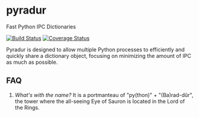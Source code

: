 # pyradur
Fast Python IPC Dictionaries

[![Build Status](https://travis-ci.org/JPEWdev/pyradur.svg?branch=master)](https://travis-ci.org/JPEWdev/pyradur.svg?branch=master)
[![Coverage Status](https://coveralls.io/repos/github/JPEWdev/pyradur/badge.svg?branch=master)](https://coveralls.io/github/JPEWdev/pyradur?branch=master)

Pyradur is designed to allow multiple Python processes to efficiently and
quickly share a dictionary object, focusing on minimizing the amount of IPC as
much as possible.

## FAQ
1. *What's with the name?* It is a portmanteau of "py(thon)" + "(Ba)rad-dûr",
   the tower where the all-seeing Eye of Sauron is located in the Lord of the
   Rings.
